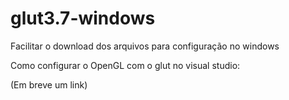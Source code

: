 # glut3.7-windows
Facilitar o download dos arquivos para configuração no windows


Como configurar o OpenGL com o glut no visual studio:

(Em breve um link)
